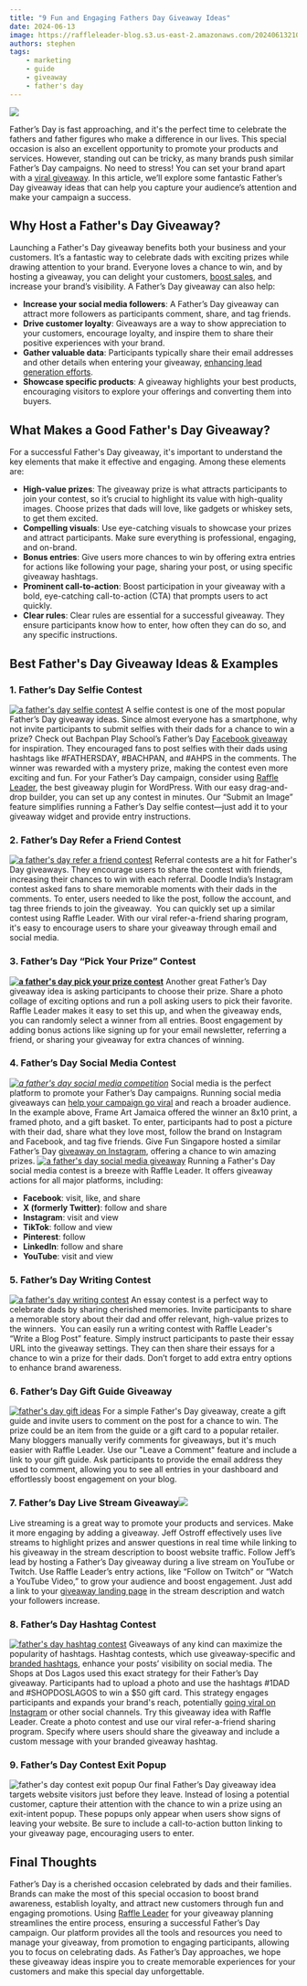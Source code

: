 ```yaml
---
title: "9 Fun and Engaging Fathers Day Giveaway Ideas"
date: 2024-06-13
image: https://raffleleader-blog.s3.us-east-2.amazonaws.com/20240613210024-b52f613b-1536x516.png.webp
authors: stephen
tags:
    - marketing
    - guide
    - giveaway
    - father's day
---
```

![](https://raffleleader-blog.s3.us-east-2.amazonaws.com/20240613210024-b52f613b-1536x516.png.webp) 

Father’s Day is fast approaching, and it's the perfect time to celebrate the fathers and father figures who make a difference in our lives. This special occasion is also an excellent opportunity to promote your products and services. However, standing out can be tricky, as many brands push similar Father’s Day campaigns. No need to stress! You can set your brand apart with a [viral giveaway](https://raffleleader.com/blog/social-media-viral-marketing-examples-content-strategies/). In this article, we’ll explore some fantastic Father’s Day giveaway ideas that can help you capture your audience’s attention and make your campaign a success.

## **Why Host a Father's Day Giveaway?**

Launching a Father's Day giveaway benefits both your business and your customers. It’s a fantastic way to celebrate dads with exciting prizes while drawing attention to your brand. Everyone loves a chance to win, and by hosting a giveaway, you can delight your customers, [boost sales](https://raffleleader.com/blog/do-giveaways-increase-sales-for-small-businesses/), and increase your brand’s visibility. A Father’s Day giveaway can also help:

*   **Increase your social media followers**: A Father’s Day giveaway can attract more followers as participants comment, share, and tag friends. 
*   **Drive customer loyalty**: Giveaways are a way to show appreciation to your customers, encourage loyalty, and inspire them to share their positive experiences with your brand.
*   **Gather valuable data**: Participants typically share their email addresses and other details when entering your giveaway, [enhancing lead generation efforts](https://raffleleader.com/blog/brand-alignment-6-tips-to-boost-lead-generation/).
*   **Showcase specific products**: A giveaway highlights your best products, encouraging visitors to explore your offerings and converting them into buyers.

## **What Makes a Good Father's Day Giveaway?**

For a successful Father's Day giveaway, it's important to understand the key elements that make it effective and engaging. Among these elements are:

*   **High-value prizes**: The giveaway prize is what attracts participants to join your contest, so it’s crucial to highlight its value with high-quality images. Choose prizes that dads will love, like gadgets or whiskey sets, to get them excited.
*   **Compelling visuals**: Use eye-catching visuals to showcase your prizes and attract participants. Make sure everything is professional, engaging, and on-brand.
*   **Bonus entries**: Give users more chances to win by offering extra entries for actions like following your page, sharing your post, or using specific giveaway hashtags.
*   **Prominent call-to-action**: Boost participation in your giveaway with a bold, eye-catching call-to-action (CTA) that prompts users to act quickly.
*   **Clear rules**: Clear rules are essential for a successful giveaway. They ensure participants know how to enter, how often they can do so, and any specific instructions.

## **Best Father's Day Giveaway Ideas & Examples**

### **1\. Father’s Day Selfie Contest**

[![a father's day selfie contest](https://raffleleader-blog.s3.us-east-2.amazonaws.com/20240613210227-e56b6c80.png)](https://www.facebook.com/bachpanschool/photos/a.190461050989168/3097827816919129/?type=3) A selfie contest is one of the most popular Father’s Day giveaway ideas. Since almost everyone has a smartphone, why not invite participants to submit selfies with their dads for a chance to win a prize? Check out Bachpan Play School’s Father’s Day [Facebook giveaway](https://raffleleader.com/facebook-guides/15-fresh-facebook-giveaway-ideas-for-2024/) for inspiration. They encouraged fans to post selfies with their dads using hashtags like #FATHERSDAY, #BACHPAN, and #AHPS in the comments. The winner was rewarded with a mystery prize, making the contest even more exciting and fun. For your Father’s Day campaign, consider using [Raffle Leader](https://raffleleader.com/), the best giveaway plugin for WordPress. With our easy drag-and-drop builder, you can set up any contest in minutes. Our “Submit an Image” feature simplifies running a Father’s Day selfie contest—just add it to your giveaway widget and provide entry instructions.

### **2\. Father’s Day Refer a Friend Contest**

[![a father's day refer a friend contest](https://raffleleader-blog.s3.us-east-2.amazonaws.com/20240613210430-8aaba387.png)](https://socital.com/resources/creative-fathers-day-contest-ideas-how-to-grow-your-audience/) Referral contests are a hit for Father's Day giveaways. They encourage users to share the contest with friends, increasing their chances to win with each referral. Doodle India’s Instagram contest asked fans to share memorable moments with their dads in the comments. To enter, users needed to like the post, follow the account, and tag three friends to join the giveaway.  You can quickly set up a similar contest using Raffle Leader. With our viral refer-a-friend sharing program, it's easy to encourage users to share your giveaway through email and social media.

### **3\. Father’s Day “Pick Your Prize” Contest**

[**![a father's day pick your prize contest](https://raffleleader-blog.s3.us-east-2.amazonaws.com/20240613210558-783f4441.png)**](https://www.shortstack.com/blog/fathers-day-contest-ideas-to-help-you-show-dad-the-love) Another great Father’s Day giveaway idea is asking participants to choose their prize. Share a photo collage of exciting options and run a poll asking users to pick their favorite. Raffle Leader makes it easy to set this up, and when the giveaway ends, you can randomly select a winner from all entries. Boost engagement by adding bonus actions like signing up for your email newsletter, referring a friend, or sharing your giveaway for extra chances of winning.

### **4\. Father’s Day Social Media Contest**

[_![a father's day social media competition](https://raffleleader-blog.s3.us-east-2.amazonaws.com/20240613210711-abb214ce.png)_](https://www.facebook.com/photo/?fbid=2818861301573526&set=a.1939408166185515) Social media is the perfect platform to promote your Father’s Day campaigns. Running social media giveaways can [help your campaign go viral](https://raffleleader.com/blog/viral-content-marketing-strategies-for-2024/) and reach a broader audience.  In the example above, Frame Art Jamaica offered the winner an 8x10 print, a framed photo, and a gift basket. To enter, participants had to post a picture with their dad, share what they love most, follow the brand on Instagram and Facebook, and tag five friends. Give Fun Singapore hosted a similar Father’s Day [giveaway on Instagram](https://raffleleader.com/blog/how-to-run-a-instagram-giveaway/), offering a chance to win amazing prizes. [![a father's day social media giveaway](https://raffleleader-blog.s3.us-east-2.amazonaws.com/20240613210901-b12903fd.png)](https://www.instagram.com/givefunsg/p/C7YafZFyzTF/) Running a Father's Day social media contest is a breeze with Raffle Leader. It offers giveaway actions for all major platforms, including:

*   **Facebook**: visit, like, and share
*   **X (formerly Twitter)**: follow and share
*   **Instagram**: visit and view
*   **TikTok**: follow and view
*   **Pinterest**: follow
*   **LinkedIn**: follow and share
*   **YouTube**: visit and view

### **5\. Father’s Day Writing Contest**

[![a father's day writing contest](https://raffleleader-blog.s3.us-east-2.amazonaws.com/20240613211036-809071d7.png)](https://www.instagram.com/p/C77qC-Ptcfp/) An essay contest is a perfect way to celebrate dads by sharing cherished memories. Invite participants to share a memorable story about their dad and offer relevant, high-value prizes to the winners.  You can easily run a writing contest with Raffle Leader's “Write a Blog Post” feature. Simply instruct participants to paste their essay URL into the giveaway settings. They can then share their essays for a chance to win a prize for their dads. Don’t forget to add extra entry options to enhance brand awareness.

### **6\. Father’s Day Gift Guide Giveaway**

[![father's day gift ideas](https://raffleleader-blog.s3.us-east-2.amazonaws.com/20240613211242-8c1a4b5a.png)](https://cookwith5kids.com/wp-content/uploads/2017/06/Fathers-Day-Gift-Ideas.png) For a simple Father's Day giveaway, create a gift guide and invite users to comment on the post for a chance to win. The prize could be an item from the guide or a gift card to a popular retailer. Many bloggers manually verify comments for giveaways, but it's much easier with Raffle Leader. Use our "Leave a Comment" feature and include a link to your gift guide. Ask participants to provide the email address they used to comment, allowing you to see all entries in your dashboard and effortlessly boost engagement on your blog.

### **7\. Father’s Day Live Stream Giveaway**![](https://raffleleader-blog.s3.us-east-2.amazonaws.com/20240613211425-ace07dda.png)

Live streaming is a great way to promote your products and services. Make it more engaging by adding a giveaway. Jeff Ostroff effectively uses live streams to highlight prizes and answer questions in real time while linking to his giveaway in the stream description to boost website traffic. Follow Jeff’s lead by hosting a Father’s Day giveaway during a live stream on YouTube or Twitch. Use Raffle Leader’s entry actions, like “Follow on Twitch” or “Watch a YouTube Video,” to grow your audience and boost engagement. Just add a link to your [giveaway landing page](https://raffleleader.com/blog/10-best-landing-page-builders-in-2024-free-paid/) in the stream description and watch your followers increase.

### **8\. Father’s Day Hashtag Contest**

[![father's day hashtag contest](https://raffleleader-blog.s3.us-east-2.amazonaws.com/20240613211605-fdb6640d.png)](https://shopdoslagos.com/event/fathers-day-hashtag-challenge/#/) Giveaways of any kind can maximize the popularity of hashtags. Hashtag contests, which use giveaway-specific and [branded hashtags](https://raffleleader.com/blog/2024s-top-instagram-giveaway-hashtags-to-boost-engagement/), enhance your posts’ visibility on social media. The Shops at Dos Lagos used this exact strategy for their Father’s Day giveaway. Participants had to upload a photo and use the hashtags #1DAD and #SHOPDOSLAGOS to win a $50 gift card. This strategy engages participants and expands your brand's reach, potentially [going viral on Instagram](https://raffleleader.com/blog/how-to-go-viral-on-instagram-proven-tips-and-tricks/) or other social channels. Try this giveaway idea with Raffle Leader. Create a photo contest and use our viral refer-a-friend sharing program. Specify where users should share the giveaway and include a custom message with your branded giveaway hashtag.

### **9\. Father’s Day Contest Exit Popup** 

![father's day contest exit popup](https://raffleleader-blog.s3.us-east-2.amazonaws.com/20240613211731-a694c14b.png) Our final Father’s Day giveaway idea targets website visitors just before they leave. Instead of losing a potential customer, capture their attention with the chance to win a prize using an exit-intent popup. These popups only appear when users show signs of leaving your website. Be sure to include a call-to-action button linking to your giveaway page, encouraging users to enter.

## Final Thoughts

Father’s Day is a cherished occasion celebrated by dads and their families. Brands can make the most of this special occasion to boost brand awareness, establish loyalty, and attract new customers through fun and engaging promotions. Using [Raffle Leader](https://raffleleader.com/) for your giveaway planning streamlines the entire process, ensuring a successful Father’s Day campaign. Our platform provides all the tools and resources you need to manage your giveaway, from promotion to engaging participants, allowing you to focus on celebrating dads. As Father’s Day approaches, we hope these giveaway ideas inspire you to create memorable experiences for your customers and make this special day unforgettable.